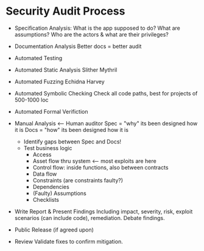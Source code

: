 # Security Audit Process

- Specification Analysis:
    What is the app supposed to do?
    What are assumptions?
    Who are the actors & what are their privileges?

- Documentation Analysis
    Better docs = better audit

- Automated Testing

- Automated Static Analysis
    Slither
    Mythril

- Automated Fuzzing
    Echidna
    Harvey

- Automated Symbolic Checking
    Check all code paths, best for projects of 500-1000 loc

- Automated Formal Verifiction

- Manual Analysis <--
    Human auditor
    Spec = "why" its been designed how it is
    Docs = "how" its been designed how it is
    - Identify gaps between Spec and Docs!
    - Test business logic
        - Access
        - Asset flow thru system <-- most exploits are here
        - Control flow: inside functions, also between contracts
        - Data flow
        - Constraints (are constraints faulty?)
        - Dependencies
        - (Faulty) Assumptions
        - Checklists

- Write Report & Present Findings
    Including impact, severity, risk, exploit scenarios (can include code), remediation.
    Debate findings.

- Public Release (if agreed upon)

- Review
    Validate fixes to confirm mitigation.
